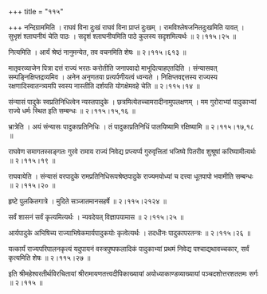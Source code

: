 +++
title = "११५"

+++
नन्दिग्राममिति । राघवं विना दुःखं राघवं विना प्राप्तं दुःखम् । रामविश्लेषजनितदुःखमिति यावत् । सुभृशं श्लाघनीयं चेति पाठः । सदृशं श्लाघनीयमिति पाठे कुलस्य सदृशमित्यर्थः  ॥  २।११५।२५  ॥   

  

नित्यमिति । आर्यं श्रेष्ठं नानुमन्येत, तव वचनमिति शेषः  ॥  २।११५।६१३  ॥   

  

मातृवरव्याजेन पित्रा दत्तं राज्यं भरतः करोतीति जनापवादो माभूदित्याहएतदिति । संन्यासवत् सम्पङ्निक्षिप्तद्रव्यमिव । अनेन अनृणतया प्रत्यर्पणीयत्वं ध्वन्यते । निक्षिप्तवद्दत्तस्य राज्यस्य रक्षणादिस्वातन्त्र्यमपि स्वस्य नास्तीति दर्शयति योगक्षेमवहे चेति  ॥  २।११५।१४  ॥   

  

संन्यासं पादुके स्वप्रतिनिधित्वेन न्यस्तपादुके । छत्रमित्येतच्चामरादीनामुपलक्षणम् । मम गुरोराभ्यां पादुकाभ्यां राज्ये धर्मः स्थित इति सम्बन्धः  ॥  २।११५।१५,१६  ॥   

  

भ्रात्रेति । अयं संन्यासः पादुकाप्रतिनिधिः । तं पादुकाप्रतिनिधिं पालयिष्यामि रक्षिष्यामि  ॥  २।११५।१७,१८  ॥   

  

राघवेण समागतस्सङ्गतः गुरवे रामाय राज्यं निवेद्य प्रप्त्यर्प्य गुरुवृत्तितां भजिष्ये पितरीव शुश्रूषां करिष्यामीत्यर्थः  ॥  २।११५।१९  ॥   

  

राघवायेति । संन्यासं वरपादुके रामप्रतिनिधिरूपश्रेष्ठपादुके राज्यमयोध्यां च दत्त्वा धूतपापो भवामीति सम्बन्धः  ॥  २।११५।२०  ॥   

  

हृष्टे पुलकितगात्रे । मुदिते सञ्जातमानसहर्षे  ॥  २।११५।२१२४  ॥   

  

सर्वं शासनं सर्वं कृत्यमित्यर्थः । न्यवदेयत् विज्ञापयामास  ॥  २।११५।२५  ॥   

  

आर्यपादुके अभिषिच्य राज्याभिषेकमार्यपादुकयोः कृत्वेत्यर्थः । तदधीनः पादुकापरतन्त्रः  ॥  २।११५।२६  ॥   

  

यत्कार्यं राज्यपरिपालनकृत्यं यदुपायनं वस्त्रपुष्पफलादिकं पादुकाभ्यां प्रथमं निवेद्य पश्चाद्यथावच्चकार, सर्वं कृत्यमिति शेषः  ॥  २।११५।२७  ॥   

  

इति श्रीमहेश्वरतीर्थविरचितायां श्रीरामायणतत्त्वदीपिकाख्यायां अयोध्याकाण्डव्याख्यायां पञ्चदशोत्तरशततमः सर्गः  ॥  २।११५  ॥   

  

  

